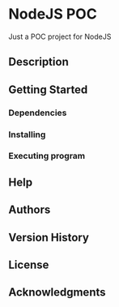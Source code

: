# NodeJS POC

Just a POC project for NodeJS 

## Description



## Getting Started

### Dependencies


### Installing


### Executing program


## Help


## Authors

## Version History


## License


## Acknowledgments

